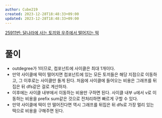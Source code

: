 ```yaml
---
author: Cube219
created: 2023-12-28T18:48:33+09:00
updated: 2023-12-28T18:48:33+09:00
---
```


[25911번: 달나라에 사는 토끼와 우주에서 떨어지는 떡](https://www.acmicpc.net/problem/25911)

# 풀이

* outdegree가 1이므로, 컴포넌트에 사이클은 최대 1개이다.
* 만약 사이클에 떡이 떨어지면 컴포넌트에 있는 모든 토끼들은 해당 지점으로 이동하고, 그 이후로는 사이클만 돌게 된다. 처음에 사이클에 들어오는 비용은 그래프를 뒤집은 뒤 dfs같은 걸로 계산하자.
* 이후에는 사이클 내부에서 이동하는 비용만 구하면 된다. 사이클 내부 u에서 v로 이동하는 비용을 prefix sum같은 것으로 전처리하면 빠르게 구할 수 있다.
* 만약 사이클에 떡이 안 떨어진다면 역시 그래프를 뒤집은 뒤 dfs로 가장 멀리 있는 떡으로 비용을 구해주면 된다.

